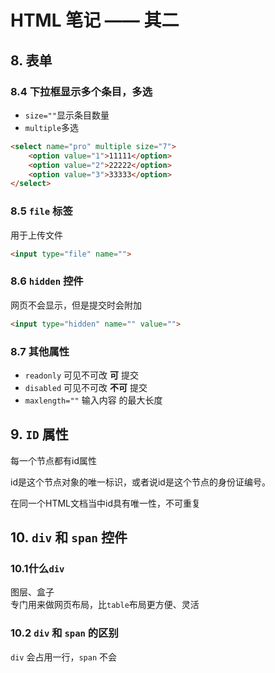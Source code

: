 # HTML 笔记 —— 其二

## 8. 表单

### 8.4 下拉框显示多个条目，多选

- `size=""`显示条目数量
- `multiple`多选

```html
<select name="pro" multiple size="7">
    <option value="1">11111</option>
    <option value="2">22222</option>
    <option value="3">33333</option>
</select>
```

### 8.5 `file` 标签

用于上传文件

```html
<input type="file" name="">
```

### 8.6 `hidden` 控件

网页不会显示，但是提交时会附加

```html
<input type="hidden" name="" value="">
```

### 8.7 其他属性

- `readonly` 可见不可改 **可** 提交
- `disabled` 可见不可改 **不可** 提交
- `maxlength=""` 输入内容 的最大长度

## 9. `ID` 属性

每一个节点都有id属性

id是这个节点对象的唯一标识，或者说id是这个节点的身份证编号。

在同一个HTML文档当中id具有唯一性，不可重复

## 10. `div` 和 `span` 控件

### 10.1什么`div`

图层、盒子  
专门用来做网页布局，比`table`布局更方便、灵活  

### 10.2 `div` 和 `span` 的区别

`div` 会占用一行，`span` 不会
